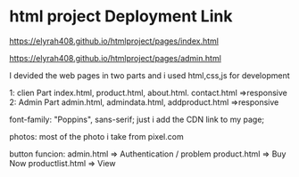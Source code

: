# html project Deployment Link
https://elyrah408.github.io/htmlproject/pages/index.html

https://elyrah408.github.io/htmlproject/pages/admin.html


I devided the web pages in two parts  and i used html,css,js for development

1: clien Part index.html, product.html, about.html. contact.html =>responsive
2: Admin Part admin.html, admindata.html, addproduct.html =>responsive

font-family: "Poppins", sans-serif;
just i add the CDN link to my page;

photos:
most of the photo i take from pixel.com


button funcion:
admin.html   => Authentication / problem
product.html  => Buy Now
productlist.html  => View




